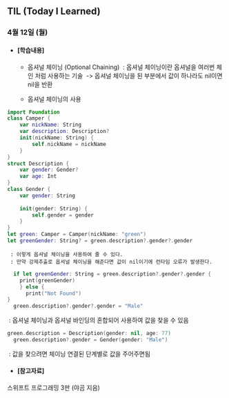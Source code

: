 ## TIL (Today I Learned)

### 4월 12일 (월)

- #### [학습내용]
    - 옵셔널 체이닝 (Optional Chaining)
 : 옵셔널 체이닝이란 옵셔널을 여러번 체인 처럼 사용하는 기술
 -> 옵셔널 체이닝을 된 부분에서 값이 하나라도 nil이면 nil을 반환

   - 옵셔널 체이닝의 사용
```swift
import Foundation
class Camper {
    var nickName: String
    var description: Description?
    init(nickName: String) {
        self.nickName = nickName
    }
}
struct Description {
    var gender: Gender?
    var age: Int
}
class Gender {
    var gender: String
    
    init(gender: String) {
        self.gender = gender
    }
}
let green: Camper = Camper(nickName: "green")
let greenGender: String? = green.description?.gender?.gender
```
     : 이렇게 옵셔널 체이닝을 사용하여 줄 수 있다.
     : 만약 강제추출로 옵셔널 체이닝을 해준다면 값이 nil이기에 런타임 오류가 발생한다.
  
```swift
  if let greenGender: String = green.description?.gender?.gender {
    print(greenGender)
    } else {
      print("Not Found")
}
  green.description?.gender?.gender = "Male"
```
   : 옵셔널 체이닝과 옵셔널 바인딩의 혼합되어 사용하여 값을 찾을 수 있음
```swift
green.description = Description(gender: nil, age: 77)
  green.description?.gender = Gender(gender: "Male")
```
   : 값을 찾으려면 체이닝 연결된 단계별로 값을 주어주면됨
  
  
  
- #### [참고자료]
스위프트 프로그래밍 3판 (야곰 지음)
